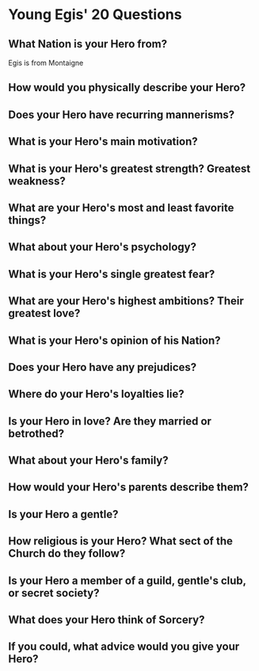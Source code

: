 # Young Egis' 20 Questions
## What Nation is your Hero from?
Egis is from Montaigne
## How would you physically describe your Hero?
## Does your Hero have recurring mannerisms?
## What is your Hero's main motivation?
## What is your Hero's greatest strength?  Greatest weakness?
## What are your Hero's most and least favorite things?
## What about your Hero's psychology?
## What is your Hero's single greatest fear?
## What are your Hero's highest ambitions?  Their greatest love?
## What is your Hero's opinion of his Nation?
## Does your Hero have any prejudices?
## Where do your Hero's loyalties lie?
## Is your Hero in love?  Are they married or betrothed?
## What about your Hero's family?
## How would your Hero's parents describe them?
## Is your Hero a gentle?
## How religious is your Hero?  What sect of the Church do they follow?
## Is your Hero a member of a guild, gentle's club, or secret society?
## What does your Hero think of Sorcery?
## If you could, what advice would you give your Hero?
